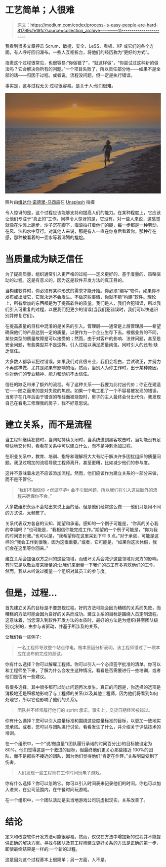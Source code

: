 # 工艺简单；人很难

> 原文：<https://medium.com/codex/process-is-easy-people-are-hard-81799cfe19fc?source=collection_archive---------11----------------------->

我看到很多文章抨击 Scrum、敏捷、安全、LeSS、看板、XP 或它们的各个方面。有人呼吁回归瀑布。一些人互相拆台，将他们的经历称为“更好的方式”。

指责这个过程很常见，也很容易:“你做错了”，“就这样做”，“你尝试过这种新的做法吗？它会解决你所有的问题。”一个项目失败了，所以责任部分地——如果不是全部的话——归因于过程。或者说，流程没问题，但一定是执行错误。

事实是，这与过程无关:过程很容易。是关于人:他们很难。

![](img/e583c88dc9365e8a1083eba21de1a540.png)

照片由[维达尔·诺德里-马西森](https://unsplash.com/@vidarnm?utm_source=medium&utm_medium=referral)在 [Unsplash](https://unsplash.com?utm_source=medium&utm_medium=referral) 拍摄

令人惊讶的是，这个过程应该能够支持和提高人们的能力。在某种程度上，它应该让他们专注于“真正的”工作。同样令人惊讶的是，它没有。对一些人来说，这感觉就像在沙滩上跑步，沙子沉在脚下，海浪拍打着他们的腿，每一步都是一种劳动，在风、沙和水中穿行。对其他人来说，那是有人一直在你身后看着你，那种存在感，那种被看着的一壶水等着沸腾的尴尬。

# 当质量成为缺乏信任

为了提高质量，组织通常引入更严格的过程——定义更好的、基于度量的、策略驱动的过程。这是有意义的，因为这是软件开发方法的真正目的。

当构建软件时，你必须有某种形式的需求才能开始。你必须“编写”软件，如果你不发布或出版它，它就永远不会发生。不做这些事情，你就不能“构建”软件。理论上，所有增加的东西都是为了提高软件的质量。我们是人，我们会犯错误，所以我们引入可重复的过程，以便我们犯更少的错误(当我们犯错误时，我们可以快速识别并修复它们)。

在提高质量的目标中混淆的是关系的引入。管理层——通常是上层管理层——希望确保他们的产品达到一定的质量，以便作为一个企业生存下去。根据业务的不同，某些类型的质量故障是可以接受的；然而，由于对客户的影响、法律问题，甚至是安全问题，有些类型并不是这样。引入过程以满足质量阈值。同时引入的还有:缺乏信任。

大多数人都承认犯过错误。如果我们对此很专业，我们会坦白，尝试改正，并努力不再这样做，尤其是如果有影响的话。然而，当别人为你工作时，出于某种原因，你对他们的专业精神、能力和动机不太信任。

信任的缺乏带来了额外的流程。有了这种关系——我要为此付出代价；你正在建造它——随之而来的是对失败的焦虑。如果一个电工犯了一个不容易被发现的错误，当房子在几年后由于错误的布线而被烧毁时，房子的主人最终会付出代价。我发现自己在看电工修理我的房子，我不好意思说。

# 建立关系，而不是流程

当工程师继续犯错时，当网站持续关闭时，当系统遭到黑客攻击时，当功能没有足够快地交付时，看看在关系中可以建立什么，而不是冲刺添加过程。

在职业关系中，教育、培训、指导和理解将大大有助于解决许多困扰组织的质量问题。我见过增加的流程导致工程师离开，甚至更糟，比如减少他们的参与度。

这并不意味着永远不应该添加流程。然而，他们应该作为建立关系的一部分来做，而不是不管它。

> “我们不相信你 *<做这件事>* 会不引起问题，所以我们将引入这些额外的流程来确保你不会。”

大多数组织永远不会站出来说上面的话，但是他们经常这么做——他们只是用不同的方式说。太频繁了。

关系代表双方各自的认知、期望和承诺。感知的一个例子可能是，“你真的关心我的幸福吗？”也可能是，“我相信你能完成工作。”期望的一个例子可能是，“你为我的时间支付我。”也可以是，“我希望你在这里呆到下午 6 点。”对于承诺，可能是这样的:“我会工作到很晚，因为这很重要。”或者，它可能是，“如果你这次休假，我们会在这里等你回来。”

建立关系会加强双方之间的这些领域，而破坏关系会减少这些领域对双方的影响。有时它是以敬业度来衡量的:让我们来衡量一下我们的员工有多喜欢他们的工作。然而，我从未听说过衡量一个组织对其员工的参与度。

# 但是，过程…

首先建立关系的目标是不要忽视过程。好的方法可能会因为糟糕的关系而失败，而糟糕的方法可能会因为良好的关系而成功。建立关系的目标是围绕人员定制流程。这意味着，当您深入到软件开发方法的本质时，最好的方法是为组织(甚至团队级别)定制的，由参与者驱动，并基于所涉及的关系。

让我们看一些例子:

> 一名工程师导致整个站点停电。根本原因分析表明，该工程师错过了一项本应在发布前完成的测试。

你有什么选择？你可以解雇工程师。你可以引入一个必须签字批准的清单。你可以和工程师坐下来，了解为什么会发生这种情况，看看是否需要进行一些培训，或者他们是否有一些建议。

有很多选择，其中很多都可以防止问题再次发生。真正的问题是，你选择的选项是消极地还是积极地影响了与工程师的关系(以及其他工程师，因为他们将看到如何处理它，所以它也影响了他们的关系)。

> 团队并不经常履行他们的 sprint 承诺。事实上，交货日期经常被错过。

你有什么选择？您可以引入度量标准和围绕这些度量标准的目标，以更加一致地实现承诺。或者，您可以与团队进行讨论，看看发生了什么，并介绍关于评估技术的培训。

在一个组织中，一个“说/做度量”(团队履行承诺的时间百分比)的目标被设定为 80%。他们觉得这是一个激进的目标，但最终他们更关心那些接近 100%的团队，而不是那些不接近的团队，因为他们觉得他们“肯定在作弊。”关系明显受到了伤害。

> 人们发现一些工程师在工作时间玩电子游戏。

你有什么选择？你可以忽略它。你可以引入时间表来记录他们的时间。你也可以加入进来，在公司范围内，在午餐时间玩游戏。

在一个组织中，一个团队活动是去当地游戏公司玩虚拟现实。关系改善了。

# 结论

定义和改变软件开发方法可能很容易。然而，仅仅在方法中增加新的过程并不能提供正确的解决方案。寻找与团队及其工程师建立更好关系的方法是正确的第一步，即使最终结果是一样的:一个新的过程。

这是因为这个过程基本上很简单；另一方面，人不是。